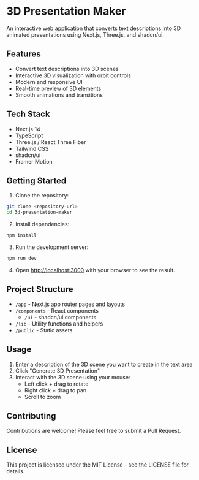 # 3D Presentation Maker

An interactive web application that converts text descriptions into 3D animated presentations using Next.js, Three.js, and shadcn/ui.

## Features

- Convert text descriptions into 3D scenes
- Interactive 3D visualization with orbit controls
- Modern and responsive UI
- Real-time preview of 3D elements
- Smooth animations and transitions

## Tech Stack

- Next.js 14
- TypeScript
- Three.js / React Three Fiber
- Tailwind CSS
- shadcn/ui
- Framer Motion

## Getting Started

1. Clone the repository:
```bash
git clone <repository-url>
cd 3d-presentation-maker
```

2. Install dependencies:
```bash
npm install
```

3. Run the development server:
```bash
npm run dev
```

4. Open [http://localhost:3000](http://localhost:3000) with your browser to see the result.

## Project Structure

- `/app` - Next.js app router pages and layouts
- `/components` - React components
  - `/ui` - shadcn/ui components
- `/lib` - Utility functions and helpers
- `/public` - Static assets

## Usage

1. Enter a description of the 3D scene you want to create in the text area
2. Click "Generate 3D Presentation"
3. Interact with the 3D scene using your mouse:
   - Left click + drag to rotate
   - Right click + drag to pan
   - Scroll to zoom

## Contributing

Contributions are welcome! Please feel free to submit a Pull Request.

## License

This project is licensed under the MIT License - see the LICENSE file for details. 